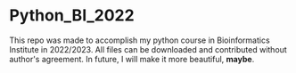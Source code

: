 # Python_BI_2022

This repo was made to accomplish my python course in Bioinformatics Institute in 2022/2023. All files can be downloaded and contributed without author's
agreement. In future, I will make it more beautiful, **maybe**.
